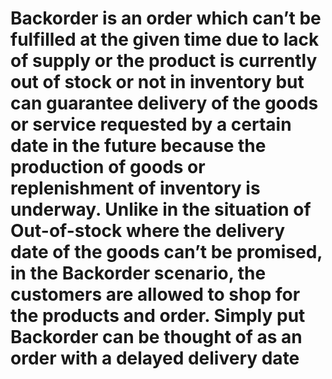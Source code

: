 # Backorder is an order which can’t be fulfilled at the given time due to lack of supply or the product is currently out of stock or not in inventory but can guarantee delivery of the goods or service requested by a certain date in the future because the production of goods or replenishment of inventory is underway. Unlike in the situation of Out-of-stock where the delivery date of the goods can’t be promised, in the Backorder scenario, the customers are allowed to shop for the products and order. Simply put Backorder can be thought of as an order with a delayed delivery date
